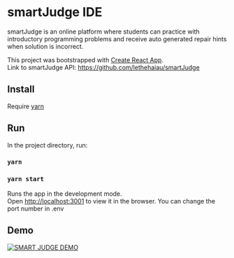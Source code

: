 # smartJudge IDE
smartJudge is an online platform where students can practice with introductory programming problems and receive auto generated repair hints when solution is incorrect.

This project was bootstrapped with [Create React App](https://github.com/facebook/create-react-app).<br />
Link to smartJudge API: https://github.com/lethehaiau/smartJudge

## Install
Require [yarn](https://yarnpkg.com/lang/en/docs/install/#debian-stable)

## Run
In the project directory, run:
### `yarn`
### `yarn start`

Runs the app in the development mode.<br />
Open [http://localhost:3001](http://localhost:3001) to view it in the browser.
You can change the port number in .env

## Demo
[![SMART JUDGE DEMO](https://img.youtube.com/vi/Y1FN9sPtCWw/0.jpg)](https://www.youtube.com/watch?v=Y1FN9sPtCWw)
